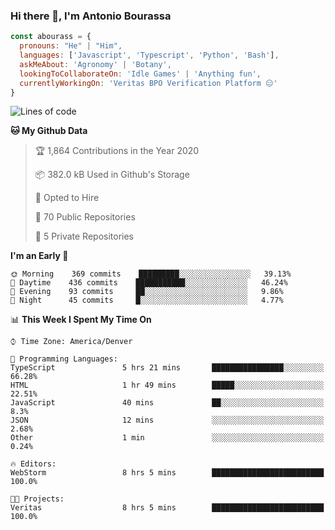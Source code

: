 ### Hi there 👋, I'm Antonio Bourassa

```javascript
const abourass = {
  pronouns: "He" | "Him",
  languages: ['Javascript', 'Typescript', 'Python', 'Bash'],
  askMeAbout: 'Agronomy' | 'Botany',
  lookingToCollaborateOn: 'Idle Games' | 'Anything fun',
  currentlyWorkingOn: 'Veritas BPO Verification Platform 😑'
}
```

<!--START_SECTION:waka-->
![Lines of code](https://img.shields.io/badge/From%20Hello%20World%20I%27ve%20Written-28.0%20million%20lines%20of%20code-blue)

**🐱 My Github Data** 

> 🏆 1,864 Contributions in the Year 2020
 > 
> 📦 382.0 kB Used in Github's Storage 
 > 
> 💼 Opted to Hire
 > 
> 📜 70 Public Repositories
 > 
> 🔑 5 Private Repositories 

**I'm an Early 🐤** 

```text
🌞 Morning    369 commits    █████████░░░░░░░░░░░░░░░░   39.13% 
🌆 Daytime    436 commits    ███████████░░░░░░░░░░░░░░   46.24% 
🌃 Evening    93 commits     ██░░░░░░░░░░░░░░░░░░░░░░░   9.86% 
🌙 Night      45 commits     █░░░░░░░░░░░░░░░░░░░░░░░░   4.77%

```


📊 **This Week I Spent My Time On** 

```text
⌚︎ Time Zone: America/Denver

💬 Programming Languages: 
TypeScript               5 hrs 21 mins       ████████████████░░░░░░░░░   66.28% 
HTML                     1 hr 49 mins        █████░░░░░░░░░░░░░░░░░░░░   22.51% 
JavaScript               40 mins             ██░░░░░░░░░░░░░░░░░░░░░░░   8.3% 
JSON                     12 mins             ░░░░░░░░░░░░░░░░░░░░░░░░░   2.68% 
Other                    1 min               ░░░░░░░░░░░░░░░░░░░░░░░░░   0.24%

🔥 Editors: 
WebStorm                 8 hrs 5 mins        █████████████████████████   100.0%

🐱‍💻 Projects: 
Veritas                  8 hrs 5 mins        █████████████████████████   100.0%

```


<!--END_SECTION:waka-->

<!--
**Abourass/Abourass** is a ✨ _special_ ✨ repository because its `README.md` (this file) appears on your GitHub profile.

Here are some ideas to get you started:

- 🔭 I’m currently working on ...
- 🌱 I’m currently learning ...
- 👯 I’m looking to collaborate on ...
- 🤔 I’m looking for help with ...
- 💬 Ask me about ...
- 📫 How to reach me: ...
- 😄 Pronouns: ...
- ⚡ Fun fact: ...
-->
